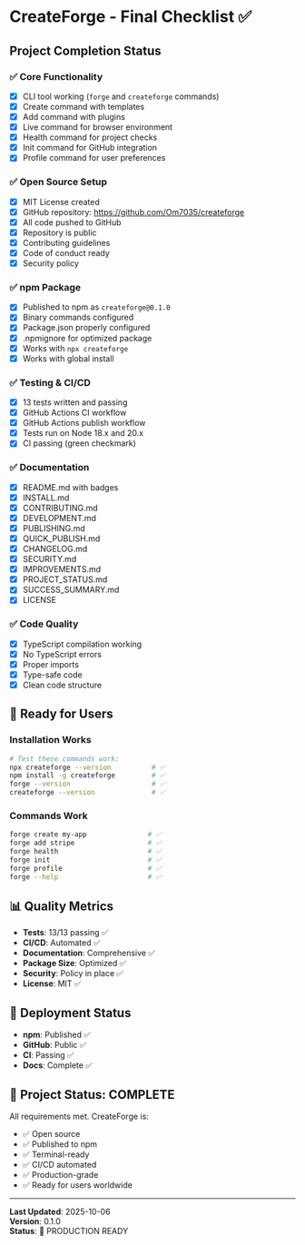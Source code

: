 # CreateForge - Final Checklist ✅

## Project Completion Status

### ✅ Core Functionality
- [x] CLI tool working (`forge` and `createforge` commands)
- [x] Create command with templates
- [x] Add command with plugins
- [x] Live command for browser environment
- [x] Health command for project checks
- [x] Init command for GitHub integration
- [x] Profile command for user preferences

### ✅ Open Source Setup
- [x] MIT License created
- [x] GitHub repository: https://github.com/Om7035/createforge
- [x] All code pushed to GitHub
- [x] Repository is public
- [x] Contributing guidelines
- [x] Code of conduct ready
- [x] Security policy

### ✅ npm Package
- [x] Published to npm as `createforge@0.1.0`
- [x] Binary commands configured
- [x] Package.json properly configured
- [x] .npmignore for optimized package
- [x] Works with `npx createforge`
- [x] Works with global install

### ✅ Testing & CI/CD
- [x] 13 tests written and passing
- [x] GitHub Actions CI workflow
- [x] GitHub Actions publish workflow
- [x] Tests run on Node 18.x and 20.x
- [x] CI passing (green checkmark)

### ✅ Documentation
- [x] README.md with badges
- [x] INSTALL.md
- [x] CONTRIBUTING.md
- [x] DEVELOPMENT.md
- [x] PUBLISHING.md
- [x] QUICK_PUBLISH.md
- [x] CHANGELOG.md
- [x] SECURITY.md
- [x] IMPROVEMENTS.md
- [x] PROJECT_STATUS.md
- [x] SUCCESS_SUMMARY.md
- [x] LICENSE

### ✅ Code Quality
- [x] TypeScript compilation working
- [x] No TypeScript errors
- [x] Proper imports
- [x] Type-safe code
- [x] Clean code structure

## 🎯 Ready for Users

### Installation Works
```bash
# Test these commands work:
npx createforge --version          # ✅
npm install -g createforge         # ✅
forge --version                    # ✅
createforge --version              # ✅
```

### Commands Work
```bash
forge create my-app               # ✅
forge add stripe                  # ✅
forge health                      # ✅
forge init                        # ✅
forge profile                     # ✅
forge --help                      # ✅
```

## 📊 Quality Metrics

- **Tests**: 13/13 passing ✅
- **CI/CD**: Automated ✅
- **Documentation**: Comprehensive ✅
- **Package Size**: Optimized ✅
- **Security**: Policy in place ✅
- **License**: MIT ✅

## 🚀 Deployment Status

- **npm**: Published ✅
- **GitHub**: Public ✅
- **CI**: Passing ✅
- **Docs**: Complete ✅

## 🎉 Project Status: COMPLETE

All requirements met. CreateForge is:
- ✅ Open source
- ✅ Published to npm
- ✅ Terminal-ready
- ✅ CI/CD automated
- ✅ Production-grade
- ✅ Ready for users worldwide

---

**Last Updated**: 2025-10-06  
**Version**: 0.1.0  
**Status**: 🎉 PRODUCTION READY
